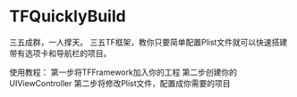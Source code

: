 # TFQuicklyBuild
三五成群，一人撑天。
三五TF框架，教你只要简单配置Plist文件就可以快速搭建带有选项卡和导航栏的项目。

使用教程：
第一步将TFFramework加入你的工程
第二步创建你的UIViewController
第二步将修改Plist文件，配置成你需要的项目

